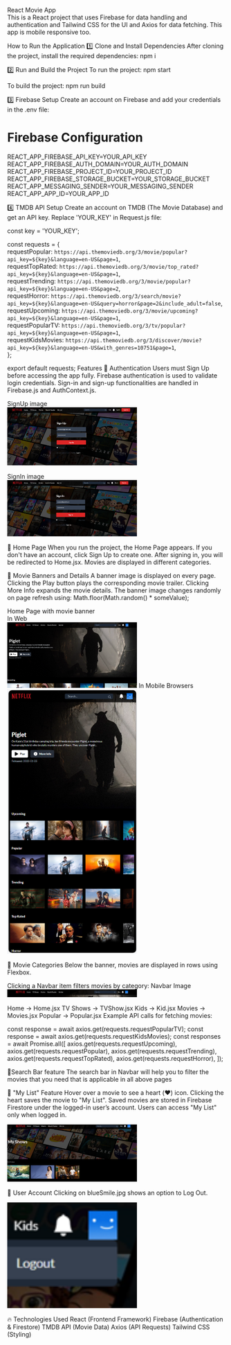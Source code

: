 React Movie App <br>
This is a React project that uses Firebase for data handling and authentication and Tailwind CSS for the UI and Axios for data fetching. This app is mobile responsive too.

How to Run the Application
1️⃣ Clone and Install Dependencies
After cloning the project, install the required dependencies:
npm i

2️⃣ Run and Build the Project
To run the project:
npm start

To build the project:
npm run build

3️⃣ Firebase Setup
Create an account on Firebase and add your credentials in the .env file:

# Firebase Configuration  
REACT_APP_FIREBASE_API_KEY=YOUR_API_KEY  
REACT_APP_FIREBASE_AUTH_DOMAIN=YOUR_AUTH_DOMAIN  
REACT_APP_FIREBASE_PROJECT_ID=YOUR_PROJECT_ID  
REACT_APP_FIREBASE_STORAGE_BUCKET=YOUR_STORAGE_BUCKET  
REACT_APP_MESSAGING_SENDER=YOUR_MESSAGING_SENDER  
REACT_APP_APP_ID=YOUR_APP_ID  

4️⃣ TMDB API Setup
Create an account on TMDB (The Movie Database) and get an API key.
Replace 'YOUR_KEY' in Request.js file:

const key = 'YOUR_KEY';  

const requests = {  
  requestPopular: `https://api.themoviedb.org/3/movie/popular?api_key=${key}&language=en-US&page=1`,  
  requestTopRated: `https://api.themoviedb.org/3/movie/top_rated?api_key=${key}&language=en-US&page=1`,  
  requestTrending: `https://api.themoviedb.org/3/movie/popular?api_key=${key}&language=en-US&page=2`,  
  requestHorror: `https://api.themoviedb.org/3/search/movie?api_key=${key}&language=en-US&query=horror&page=2&include_adult=false`,  
  requestUpcoming: `https://api.themoviedb.org/3/movie/upcoming?api_key=${key}&language=en-US&page=1`,  
  requestPopularTV: `https://api.themoviedb.org/3/tv/popular?api_key=${key}&language=en-US&page=1`,  
  requestKidsMovies: `https://api.themoviedb.org/3/discover/movie?api_key=${key}&language=en-US&with_genres=10751&page=1`,  
};  

export default requests;
   Features
🔹 Authentication
Users must Sign Up before accessing the app fully.
Firebase authentication is used to validate login credentials.
Sign-in and sign-up functionalities are handled in Firebase.js and AuthContext.js.

SignUp image<br>
<img src="https://github.com/anjuvijayan95/netflix-tws-firebase/blob/main/src/assets/img/SignUp.PNG" width="300px">

SignIn image<br>
<img src="https://github.com/anjuvijayan95/netflix-tws-firebase/blob/main/src/assets/img/SignIn.PNG" width="300px">

🔹 Home Page
When you run the project, the Home Page appears.
If you don't have an account, click Sign Up to create one.
After signing in, you will be redirected to Home.jsx.
Movies are displayed in different categories.

🔹 Movie Banners and Details
A banner image is displayed on every page.
Clicking the Play button plays the corresponding movie trailer.
Clicking More Info expands the movie details.
The banner image changes randomly on page refresh using:
Math.floor(Math.random() * someValue);

Home Page with movie banner<br>
In Web<br>
<img src="https://github.com/anjuvijayan95/netflix-tws-firebase/blob/main/src/assets/img/Home.PNG" width="300px">
In Mobile Browsers<br>
<img src="https://github.com/anjuvijayan95/netflix-tws-firebase/blob/main/src/assets/img/MobileHome.PNG" width="300px">

🔹 Movie Categories
Below the banner, movies are displayed in rows using Flexbox.

Clicking a Navbar item filters movies by category:
Navbar Image<br>
<img src="https://github.com/anjuvijayan95/netflix-tws-firebase/blob/main/src/assets/img/NavBar.PNG" width="300px">

Home → Home.jsx
TV Shows → TVShow.jsx
Kids → Kid.jsx
Movies → Movies.jsx
Popular → Popular.jsx
Example API calls for fetching movies:

const response = await axios.get(requests.requestPopularTV);
const response = await axios.get(requests.requestKidsMovies);
const responses = await Promise.all([
  axios.get(requests.requestUpcoming),
  axios.get(requests.requestPopular),
  axios.get(requests.requestTrending),
  axios.get(requests.requestTopRated),
  axios.get(requests.requestHorror),
]);

🔹Search Bar feature
The search bar in Navbar will help you to filter the movies that you need that is applicable in all above pages

🔹 "My List" Feature 
Hover over a movie to see a heart (❤️) icon.
Clicking the heart saves the movie to "My List".
Saved movies are stored in Firebase Firestore under the logged-in user’s account.
Users can access "My List" only when logged in.

<img src="https://github.com/anjuvijayan95/netflix-tws-firebase/blob/main/src/assets/img/MyShow.PNG" width="300px">

🔹 User Account
Clicking on blueSmile.jpg shows an option to Log Out.

<img src="https://github.com/anjuvijayan95/netflix-tws-firebase/blob/main/src/assets/img/Logout.PNG" width="300px">

🔥 Technologies Used
React (Frontend Framework)
Firebase (Authentication & Firestore)
TMDB API (Movie Data)
Axios (API Requests)
Tailwind CSS (Styling)